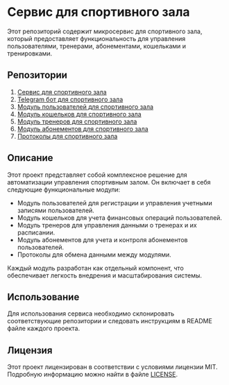 # Сервис для спортивного зала

Этот репозиторий содержит микросервис для спортивного зала, который предоставляет функциональность для управления пользователями, тренерами, абонементами, кошельками и тренировками.

## Репозитории

1. [Сервис для спортивного зала](https://github.com/b3liv3r/gym-service)
2. [Telegram бот для спортивного зала](https://github.com/b3liv3r/tgbot-for-gym)
3. [Модуль пользователей для спортивного зала](https://github.com/b3liv3r/users-for-gym)
4. [Модуль кошельков для спортивного зала](https://github.com/b3liv3r/wallet-for-gym)
5. [Модуль тренеров для спортивного зала](https://github.com/b3liv3r/trainers-for-gym)
6. [Модуль абонементов для спортивного зала](https://github.com/b3liv3r/subscription-for-gym)
7. [Протоколы для спортивного зала](https://github.com/b3liv3r/protos-for-gym)

## Описание

Этот проект представляет собой комплексное решение для автоматизации управления спортивным залом. Он включает в себя следующие функциональные модули:

- Модуль пользователей для регистрации и управления учетными записями пользователей.
- Модуль кошельков для учета финансовых операций пользователей.
- Модуль тренеров для управления данными о тренерах и их расписании.
- Модуль абонементов для учета и контроля абонементов пользователей.
- Протоколы для обмена данными между модулями.

Каждый модуль разработан как отдельный компонент, что обеспечивает легкость внедрения и масштабирования системы.

## Использование

Для использования сервиса необходимо склонировать соответствующие репозитории и следовать инструкциям в README файле каждого проекта.

## Лицензия

Этот проект лицензирован в соответствии с условиями лицензии MIT. Подробную информацию можно найти в файле [LICENSE](LICENSE).